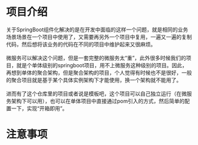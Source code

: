 # 项目介绍
关于SpringBoot组件化解决的是在开发中面临的这样一个问题，就是相同的业务场景场景在一个项目中使用了，又需要再另外一个项目中复用，一遍又一遍的复制代码，然后想将该业务的代码在不同的项目中维护起来又很麻烦。
</br>
</br>
微服务可以解决这个问题，但是一套完整的微服务太“重”，此外很多时候我们的项目，就是个单体级别的springboot项目，用不上微服务这种级别的项目。因此，再想到单体的聚合架构，但是聚合架构的项目，个人觉得有时候也不是很好，一般的聚合项目就是基于某个具体实例架构下才能使用，换一个架构就不能用了。
</br>
</br>
进而有了这个仓库里的项目或者说是模板吧，这个项目可以自己独立运行（在微服务架构下可以用），也可以在单体项目中直接通过pom引入的方式，然后简单的配置一下，实现“开箱即用”。
# 注意事项
